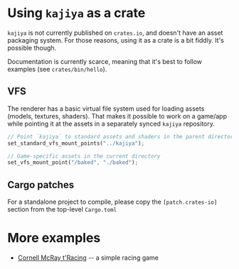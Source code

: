 # Using `kajiya` as a crate

`kajiya` is not currently published on `crates.io`, and doesn't have an asset packaging system. For those reasons, using it as a crate is a bit fiddly. It's possible though.

Documentation is currently scarce, meaning that it's best to follow examples (see `crates/bin/hello`).

## VFS

The renderer has a basic virtual file system used for loading assets (models, textures, shaders). That makes it possible to work on a game/app while pointing it at the assets in a separately synced `kajiya` repository.

```rust
// Point `kajiya` to standard assets and shaders in the parent directory
set_standard_vfs_mount_points("../kajiya");

// Game-specific assets in the current directory
set_vfs_mount_point("/baked", "./baked");
```

## Cargo patches

For a standalone project to compile, please copy the `[patch.crates-io]` section from the top-level `Cargo.toml`

# More examples

* [Cornell McRay t'Racing](https://github.com/h3r2tic/cornell-mcray) -- a simple racing game
